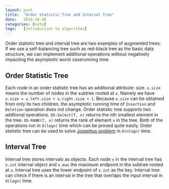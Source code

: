 ```yaml
---
layout: post
title:  "Order Statistic Tree and Interval Tree"
date:   2019-10-30
categories: [note]
tags:   [introduction to algorithms]
---
```


Order statistic tree and interval tree are two examples of augmented trees. If we use a self-balancing tree such as red-black tree as
the basic data structure, we can implement additional operations without negatively impacting the asymptotic worst caserunning time.

## Order Statistic Tree

Each node in an order statistic tree has an additional attribute: size. `x.size` means the number of nodes in the subtree rooted at `x`.
Namely we have `x.size = x.left.size + x.right.size + 1`. Because `x.size` can be obtained from only its two children, the asymptotic
running time of `Insertion` and `Deletion` operation does not change.
Order statistic tree supports two addtional operations.
`OS-Select(T, n)` returns the nth smallest element in the tree.
`OS-RANK(T, x)` returns the rank of element `x` in the tree.
Both of the operations run in `O(logn)` time which can be proved quite easily.
Order statistic tree can be used to solve [Josephus problem](https://en.wikipedia.org/wiki/Josephus_problem) in `O(nlogn)` time.

## Interval Tree

Interval tree stores intervals as objects. Each node `x` in the interval tree has `x.int` interval object and `x.max` the maximum endpoint
in the subtree rooted at `x`. Interval tree uses the lower endpoint of `x.int` as the key.
Interval tree can check if there is an interval in the tree that overlaps the input interval in `O(logn)` time.
